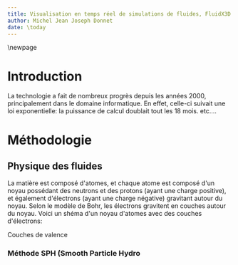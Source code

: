 ```yaml
---
title: Visualisation en temps réel de simulations de fluides, FluidX3D VS Gvdb-voxel
author: Michel Jean Joseph Donnet
date: \today
---
```



\newpage

# Introduction

La technologie a fait de nombreux progrès depuis les années 2000, principalement dans le domaine informatique.
En effet, celle-ci suivait une loi exponentielle: la puissance de calcul doublait tout les 18 mois.
etc....



# Méthodologie

## Physique des fluides

La matière est composé d'atomes, et chaque atome est composé d'un noyau possédant des neutrons et des protons (ayant une charge positive), et également d'électrons (ayant une charge négative) gravitant autour du noyau.
Selon le modèle de Bohr, les électrons gravitent en couches autour du noyau. Voici un shéma d'un noyau d'atomes avec des couches d'électrons:
![]()

Couches de valence 

### Méthode SPH (Smooth Particle Hydro
